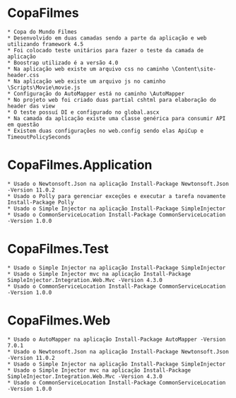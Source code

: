 # CopaFilmes
    * Copa do Mundo Filmes 
    * Desenvolvido em duas camadas sendo a parte da aplicação e web utilizando framework 4.5
    * Foi colocado teste unitários para fazer o teste da camada de aplicação
    * Boostrap utilizado é a versão 4.0
    * Na aplicação web existe um arquivo css no caminho \Content\site-header.css
    * Na aplicação web existe um arquivo js no caminho \Scripts\Movie\movie.js
    * Configuração do AutoMapper está no caminho \AutoMapper
    * No projeto web foi criado duas partial cshtml para elaboração do header das view
    * O teste possuí DI e configurado no global.ascx
    * Na camada da aplicação existe uma classe genérica para consumir API em questão
    * Existem duas configurações no web.config sendo elas ApiCup e TimeoutPolicySeconds

# CopaFilmes.Application
    * Usado o Newtonsoft.Json na aplicação Install-Package Newtonsoft.Json -Version 11.0.2
    * Usado o Polly para gerenciar exceções e executar a tarefa novamente Install-Package Polly
    * Usado o Simple Injector na aplicação Install-Package SimpleInjector    
    * Usado o CommonServiceLocation Install-Package CommonServiceLocation -Version 1.0.0   

# CopaFilmes.Test
    * Usado o Simple Injector na aplicação Install-Package SimpleInjector
    * Usado o Simple Injector mvc na aplicação Install-Package SimpleInjector.Integration.Web.Mvc -Version 4.3.0
    * Usado o CommonServiceLocation Install-Package CommonServiceLocation -Version 1.0.0	

# CopaFilmes.Web
    * Usado o AutoMapper na aplicação Install-Package AutoMapper -Version 7.0.1
    * Usado o Newtonsoft.Json na aplicação Install-Package Newtonsoft.Json -Version 11.0.2
    * Usado o Simple Injector na aplicação Install-Package SimpleInjector
    * Usado o Simple Injector mvc na aplicação Install-Package SimpleInjector.Integration.Web.Mvc -Version 4.3.0
    * Usado o CommonServiceLocation Install-Package CommonServiceLocation -Version 1.0.0	